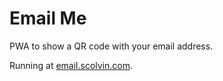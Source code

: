 # Email Me

PWA to show a QR code with your email address.

Running at [email.scolvin.com](https://email.scolvin.com).
